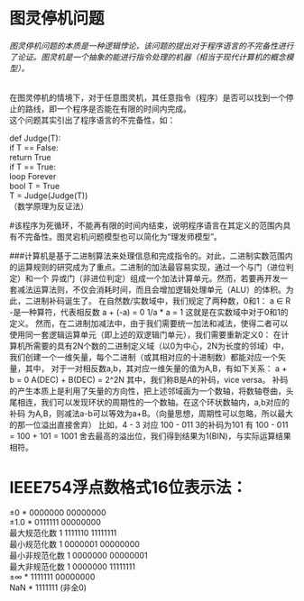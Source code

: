 <h1> 图灵停机问题 </h1>
<h6>图灵停机问题的本质是一种逻辑悖论，该问题的提出对于程序语言的不完备性进行了论证。图灵机是一个抽象的能进行指令处理的机器（相当于现代计算机的概念模型）。</h6>
<p>
在图灵停机的情境下，对于任意图灵机，其任意指令（程序）是否可以找到一个停止的路线，即一个程序是否能在有限的时间内完成。<br/>
这个问题其实引出了程序语言的不完备性，如：<br/>
  </p>
<p>
def Judge(T): <br/>
  if T == False: <br/>
    return True <br/>
  if T == True: <br/>
    loop Forever <br/>
bool T = True <br/>
T = Judge(Judge(T)) <br/>
（数学原理为反证法）<br/>
  </p>
#该程序为死循环，不能再有限的时间内结束，说明程序语言在其定义的范围内具有不完备性。图灵宕机问题模型也可以简化为“理发师模型”。

###计算机是基于二进制算法来处理信息和完成指令的。对此，二进制实数范围内的运算规则的研究成为了重点。二进制的加法最容易实现，通过一个与门（进位判定）和一个
异或门（非进位判定）组成一个加法计算单元。然而，若要再开发一套减法运算法则，不仅会消耗时间，而且会增加逻辑处理单元（ALU）的体积。为此，二进制补码诞生了。
在自然数/实数域中，我们规定了两种数，0和1：
  a ∈ R
  -是一种算符，代表相反数
  a + (-a) = 0
  1/a * a = 1
这就是在实数域中对于0和1的定义。
然而，在二进制加减法中，由于我们需要统一加法和减法，使得二者可以使用同一套逻辑运算单元（即上述的双逻辑门单元），我们需要重新定义0：
在计算机所需要的具有2N个数的二进制定义域（以0为中心，2N为长度的邻域）中，我们创建一个一维矢量，每个二进制（或其相对应的十进制数）都能对应一个矢量，其中，
对于一对相反数a,b，其对应一维矢量的值为A,B，有如下关系：
  a + b = 0
  A(DEC) + B(DEC) = 2^2N
其中，我们称B是A的补码，vice versa。
补码的产生本质上是利用了矢量的方向性，把上述邻域画为一个数轴，将数轴卷曲，头尾相连，我们可以发现环状的周期性的一个数轴。在这个环状数轴内，a,b对应的补码
为A,B，则减法a-b可以等效为a+B。（向量思想，周期性可以忽略，所以最大的那一位溢出直接舍弃）
比如，4 - 3 对应 100 - 011
3的补码为101
有 100 - 011 = 100 + 101 = 1001
舍去最高的溢出位，我们得到结果为1(BIN)，与实际运算结果相符。
  
<h1> IEEE754浮点数格式16位表示法：<br/></h1>
<p>
±0              * 0000000 00000000<br/>
±1.0            * 0111111 00000000<br/>
最大规范化数     1 1111110 11111111<br/>
最小规范化数     1 0000001 00000000<br/>
最小非规范化数   1 0000000 00000001<br/>
最大非规范化数   1 0000000 11111111<br/>
±∞              * 1111111 00000000<br/>
NaN             * 1111111 (非全0)<br/>
</p>
